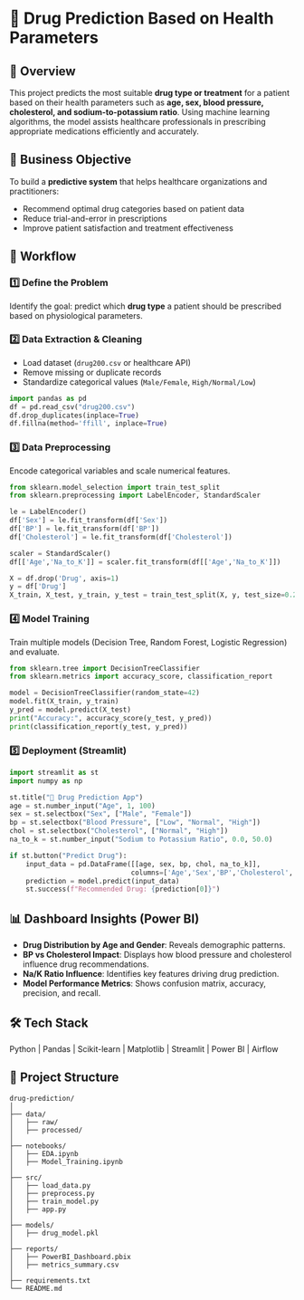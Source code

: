 # 💊 Drug Prediction Based on Health Parameters

## 📘 Overview
This project predicts the most suitable **drug type or treatment** for a patient based on their health parameters such as **age, sex, blood pressure, cholesterol, and sodium-to-potassium ratio**. Using machine learning algorithms, the model assists healthcare professionals in prescribing appropriate medications efficiently and accurately.

## 🎯 Business Objective
To build a **predictive system** that helps healthcare organizations and practitioners:
- Recommend optimal drug categories based on patient data  
- Reduce trial-and-error in prescriptions  
- Improve patient satisfaction and treatment effectiveness  

## 🧩 Workflow

### 1️⃣ Define the Problem
Identify the goal: predict which **drug type** a patient should be prescribed based on physiological parameters.

### 2️⃣ Data Extraction & Cleaning
- Load dataset (`drug200.csv` or healthcare API)
- Remove missing or duplicate records
- Standardize categorical values (`Male/Female`, `High/Normal/Low`)

```python
import pandas as pd
df = pd.read_csv("drug200.csv")
df.drop_duplicates(inplace=True)
df.fillna(method='ffill', inplace=True)
```
### 3️⃣ Data Preprocessing
Encode categorical variables and scale numerical features.

```python
from sklearn.model_selection import train_test_split
from sklearn.preprocessing import LabelEncoder, StandardScaler

le = LabelEncoder()
df['Sex'] = le.fit_transform(df['Sex'])
df['BP'] = le.fit_transform(df['BP'])
df['Cholesterol'] = le.fit_transform(df['Cholesterol'])

scaler = StandardScaler()
df[['Age','Na_to_K']] = scaler.fit_transform(df[['Age','Na_to_K']])

X = df.drop('Drug', axis=1)
y = df['Drug']
X_train, X_test, y_train, y_test = train_test_split(X, y, test_size=0.2, random_state=42)
```
### 4️⃣ Model Training
Train multiple models (Decision Tree, Random Forest, Logistic Regression) and evaluate.

```python
from sklearn.tree import DecisionTreeClassifier
from sklearn.metrics import accuracy_score, classification_report

model = DecisionTreeClassifier(random_state=42)
model.fit(X_train, y_train)
y_pred = model.predict(X_test)
print("Accuracy:", accuracy_score(y_test, y_pred))
print(classification_report(y_test, y_pred))
```
### 5️⃣ Deployment (Streamlit)

```python
import streamlit as st
import numpy as np

st.title("💊 Drug Prediction App")
age = st.number_input("Age", 1, 100)
sex = st.selectbox("Sex", ["Male", "Female"])
bp = st.selectbox("Blood Pressure", ["Low", "Normal", "High"])
chol = st.selectbox("Cholesterol", ["Normal", "High"])
na_to_k = st.number_input("Sodium to Potassium Ratio", 0.0, 50.0)

if st.button("Predict Drug"):
    input_data = pd.DataFrame([[age, sex, bp, chol, na_to_k]],
                              columns=['Age','Sex','BP','Cholesterol','Na_to_K'])
    prediction = model.predict(input_data)
    st.success(f"Recommended Drug: {prediction[0]}")
```

## 📊 Dashboard Insights (Power BI)
- **Drug Distribution by Age and Gender**: Reveals demographic patterns.
- **BP vs Cholesterol Impact**: Displays how blood pressure and cholesterol influence drug recommendations.
- **Na/K Ratio Influence**: Identifies key features driving drug prediction.
- **Model Performance Metrics**: Shows confusion matrix, accuracy, precision, and recall.

## 🛠️ Tech Stack
Python | Pandas | Scikit-learn | Matplotlib | Streamlit | Power BI | Airflow

## 📂 Project Structure
```
drug-prediction/
│
├── data/
│   ├── raw/
│   ├── processed/
│
├── notebooks/
│   ├── EDA.ipynb
│   ├── Model_Training.ipynb
│
├── src/
│   ├── load_data.py
│   ├── preprocess.py
│   ├── train_model.py
│   ├── app.py
│
├── models/
│   ├── drug_model.pkl
│
├── reports/
│   ├── PowerBI_Dashboard.pbix
│   ├── metrics_summary.csv
│
├── requirements.txt
└── README.md
```
